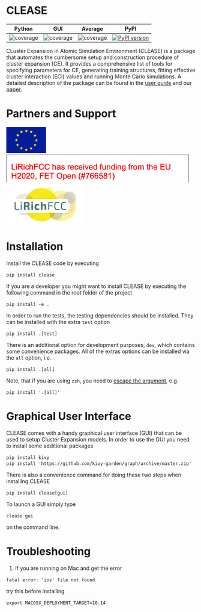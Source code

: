 # CLEASE
| Python | GUI | Average | PyPI |
| ------ | --- | ------- | ---- |
| ![coverage](https://gitlab.com/computationalmaterials/clease/badges/master/coverage.svg?job=pytests) | ![coverage](https://gitlab.com/computationalmaterials/clease/badges/master/coverage.svg?job=gui_test) | ![coverage](https://gitlab.com/computationalmaterials/clease/badges/master/coverage.svg) | [![PyPI version](https://badge.fury.io/py/clease.svg)](https://badge.fury.io/py/clease) |

CLuster Expansion in Atomic Simulation Environment (CLEASE) is a package that automates the cumbersome setup and construction procedure of cluster expansion (CE). It provides a comprehensive list of tools for specifying parameters for CE, generating training structures, fitting effective cluster interaction (ECI) values and running Monte Carlo simulations. A detailed description of the package can be found in the [user guide](https://computationalmaterials.gitlab.io/clease/) and our [paper](https://doi.org/10.1088/1361-648X/ab1bbc).

# Partners and Support
![image1](doc/source/resources/image1.png)
![image2](doc/source/resources/image2.png)
![image3](doc/source/resources/image3.png)

# Installation
Install the CLEASE code by executing
```
pip install clease
```
If you are a developer you might want to install CLEASE by executing the following command in the root folder of the project
```
pip install -e .
```
In order to run the tests, the testing dependencies should be installed. They can be installed with the extra
`test` option
```
pip install .[test]
```
There is an additional option for development purposes, `dev`, which contains some convenience packages.
All of the extras options can be installed via the `all` option,
i.e.
```
pip install .[all]
```
Note, that if you are using `zsh`, you need to [escape the argument](https://stackoverflow.com/a/30539963), e.g.
```
pip install '.[all]'
```

# Graphical User Interface
CLEASE comes with a handy graphical user interface (GUI) that can be used to setup Cluster Expansion models.
In order to use the GUI you need to install some additional packages
```
pip install kivy
pip install 'https://github.com/kivy-garden/graph/archive/master.zip'
```

There is also a convenience command for doing these two steps when installing CLEASE
```
pip install clease[gui]
```

To launch a GUI simply type
```
clease gui
```
on the command line.

# Troubleshooting

1. If you are running on Mac and get the error

```
fatal error: 'ios' file not found
```

try this before installing

```
export MACOSX_DEPLOYMENT_TARGET=10.14
```

